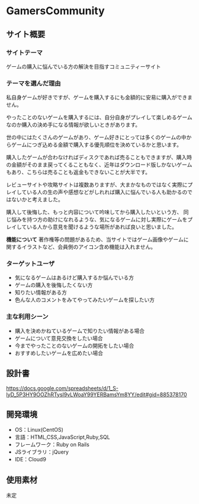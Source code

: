 # GamersCommunity

## サイト概要
### サイトテーマ
ゲームの購入に悩んでいる方の解決を目指すコミュニティーサイト

### テーマを選んだ理由
私自身ゲームが好きですが、ゲームを購入するにも金額的に安易に購入ができません。

やったことのないゲームを購入するには、自分自身がプレイして楽しめるゲームなのか購入の決め手になる情報が欲しいときがあります。

世の中にはたくさんのゲームがあり、ゲーム好きにとっては多くのゲームの中からゲームにつぎ込める金額で購入する優先順位を決めているかと思います。

購入したゲームが合わなければディスクであれば売ることもできますが、購入時の金額がそのまま戻ってくることもなく、近年はダウンロード版しかないゲームもあり、こちらは売ることも返金もできないことが大半です。

レビューサイトや攻略サイトは複数ありますが、大まかなものではなく実際にプレイしている人の生の声や感想などがしれれば購入に悩んでいる人も助かるのではないかと考えました。

購入して後悔した、もっと内容について吟味してから購入したいという方、
同じ悩みを持つ方の助けになれるような、気になるゲームに対し実際にゲームをプレイしている人から意見を聞けるような場所があれば良いと思いました。

**機能について**
著作権等の問題があるため、当サイトではゲーム画像やゲームに関するイラストなど、会員側のアイコン含め機能は入れません。

### ターゲットユーザ
* 気になるゲームはあるけど購入するか悩んでいる方
* ゲームの購入を後悔したくない方
* 知りたい情報がある方
* 色んな人のコメントをみてやってみたいゲームを探したい方

### 主な利用シーン
* 購入を決めかねているゲームで知りたい情報がある場合
* ゲームについて意見交換をしたい場合
* 今までやったことのないゲームの開拓をしたい場合
* おすすめしたいゲームを広めたい場合

## 設計書
https://docs.google.com/spreadsheets/d/1_S-lyD_5P3HY9OOZhRTysI9vLWoaY99YERBamsYm8YY/edit#gid=885378170

## 開発環境
- OS：Linux(CentOS)
- 言語：HTML,CSS,JavaScript,Ruby,SQL
- フレームワーク：Ruby on Rails
- JSライブラリ：jQuery
- IDE：Cloud9

## 使用素材
未定